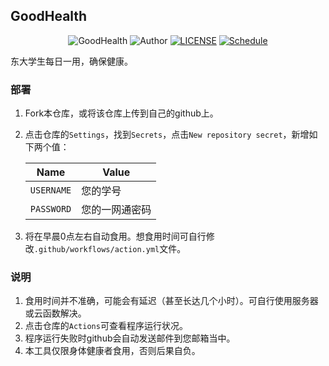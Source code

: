 ## GoodHealth

<p align="center">
<img src="https://img.shields.io/badge/GoodHealth-green.svg" title="GoodHealth">
<img src="https://img.shields.io/badge/Author-Anonymous-red.svg" title="Author">
<a href="./LICENSE"><img src="https://img.shields.io/badge/License-MIT-yellow.svg" title="LICENSE"></a>
<a href="https://github.com/jungheil/GoodHealth/actions/workflows/action.yml"><img src="https://github.com/jungheil/GoodHealth/actions/workflows/action.yml/badge.svg?event=schedule" title="Schedule"></a>
</p>

东大学生每日一用，确保健康。

### 部署

1. Fork本仓库，或将该仓库上传到自己的github上。

2. 点击仓库的`Settings`，找到`Secrets`，点击`New repository secret`，新增如下两个值：

   | Name       | Value          |
   | ---------- | -------------- |
   | `USERNAME` | 您的学号       |
   | `PASSWORD` | 您的一网通密码 |

3. 将在早晨0点左右自动食用。想食用时间可自行修改`.github/workflows/action.yml`文件。

### 说明

1. 食用时间并不准确，可能会有延迟（甚至长达几个小时）。可自行使用服务器或云函数解决。
1. 点击仓库的`Actions`可查看程序运行状况。
1. 程序运行失败时github会自动发送邮件到您邮箱当中。
2. 本工具仅限身体健康者食用，否则后果自负。